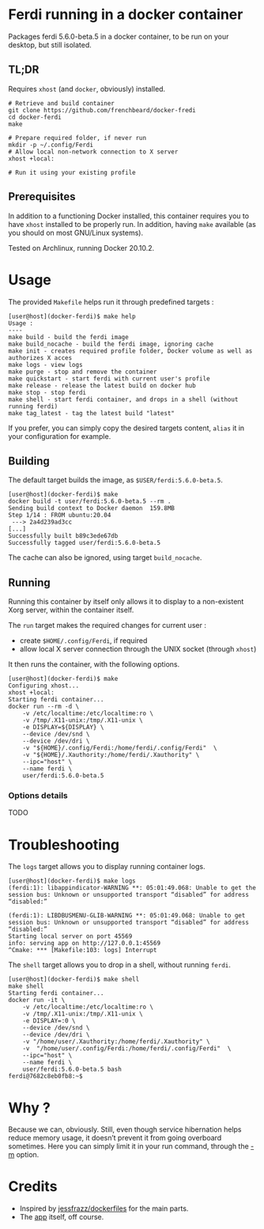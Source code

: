# Ferdi running in a docker container

Packages ferdi 5.6.0-beta.5 in a docker container, to be run on your desktop, but still isolated.

## TL;DR

Requires `xhost` (and `docker`, obviously) installed.

```shell
# Retrieve and build container
git clone https://github.com/frenchbeard/docker-fredi
cd docker-ferdi
make

# Prepare required folder, if never run
mkdir -p ~/.config/Ferdi
# Allow local non-network connection to X server
xhost +local:

# Run it using your existing profile
```

## Prerequisites

In addition to a functioning Docker installed, this container requires you to have `xhost` installed to be properly run. In addition, having `make` available (as you should on most GNU/Linux systems).

Tested on Archlinux, running Docker 20.10.2.

# Usage

The provided `Makefile` helps run it through predefined targets :

```shell
[user@host](docker-ferdi)$ make help
Usage :
----
make build - build the ferdi image
make build_nocache - build the ferdi image, ignoring cache
make init - creates required profile folder, Docker volume as well as authorizes X acces
make logs - view logs
make purge - stop and remove the container
make quickstart - start ferdi with current user's profile
make release - release the latest build on docker hub
make stop - stop ferdi
make shell - start ferdi container, and drops in a shell (without running ferdi)
make tag_latest - tag the latest build "latest"
```

If you prefer, you can simply copy the desired targets content, `alias` it in
your configuration for example.

## Building

The default target builds the image, as `$USER/ferdi:5.6.0-beta.5`.

```shell
[user@host](docker-ferdi)$ make
docker build -t user/ferdi:5.6.0-beta.5 --rm .
Sending build context to Docker daemon  159.8MB
Step 1/14 : FROM ubuntu:20.04
 ---> 2a4d239ad3cc
[...]
Successfully built b89c3ede67db
Successfully tagged user/ferdi:5.6.0-beta.5
```

The cache can also be ignored, using target `build_nocache`.

## Running

Running this container by itself only allows it to display to a non-existent
Xorg server, within the container itself.

The `run` target makes the required changes for current user :
- create `$HOME/.config/Ferdi`, if required
- allow local X server connection through the UNIX socket (through `xhost`)

It then runs the container, with the following options.

```shell
[user@host](docker-ferdi)$ make
Configuring xhost...
xhost +local:
Starting ferdi container...
docker run --rm -d \
    -v /etc/localtime:/etc/localtime:ro \
    -v /tmp/.X11-unix:/tmp/.X11-unix \
    -e DISPLAY=${DISPLAY} \
    --device /dev/snd \
    --device /dev/dri \
    -v "${HOME}/.config/Ferdi:/home/ferdi/.config/Ferdi"  \
    -v "${HOME}/.Xauthority:/home/ferdi/.Xauthority" \
    --ipc="host" \
    --name ferdi \
    user/ferdi:5.6.0-beta.5
```

### Options details

TODO

# Troubleshooting

The `logs` target allows you to display running container logs.

```shell
[user@host](docker-ferdi)$ make logs
(ferdi:1): libappindicator-WARNING **: 05:01:49.068: Unable to get the session bus: Unknown or unsupported transport “disabled” for address “disabled:”

(ferdi:1): LIBDBUSMENU-GLIB-WARNING **: 05:01:49.068: Unable to get session bus: Unknown or unsupported transport “disabled” for address “disabled:”
Starting local server on port 45569
info: serving app on http://127.0.0.1:45569
^Cmake: *** [Makefile:103: logs] Interrupt
```

The `shell` target allows you to drop in a shell, without running `ferdi`.

```shell
[user@host](docker-ferdi)$ make shell
make shell
Starting ferdi container...
docker run -it \
	-v /etc/localtime:/etc/localtime:ro \
	-v /tmp/.X11-unix:/tmp/.X11-unix \
	-e DISPLAY=:0 \
	--device /dev/snd \
	--device /dev/dri \
	-v "/home/user/.Xauthority:/home/ferdi/.Xauthority" \
	-v  "/home/user/.config/Ferdi:/home/ferdi/.config/Ferdi"  \
	--ipc="host" \
	--name ferdi \
	user/ferdi:5.6.0-beta.5 bash
ferdi@7682c8eb0fb8:~$
```

# Why ?

Because we can, obviously. Still, even though service hibernation helps reduce
memory usage, it doesn’t prevent it from going overboard sometimes. Here you
can simply limit it in your run command, through the
[-m](https://docs.docker.com/config/containers/resource_constraints/) option.

# Credits

- Inspired by [jessfrazz/dockerfiles](https://github.com/jessfrazz/dockerfiles) for the main parts.
- The [app](https://github.com/getferdi/ferdi) itself, off course.
